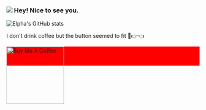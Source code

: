 ### <img src="https://emojis.slackmojis.com/emojis/images/1536351075/4594/blob-wave.gif" /> Hey! Nice to see you.

![Elpha's GitHub stats](https://github-readme-stats.vercel.app/api?username=elphax&show_icons=true&theme=react)
<!--

Here are some ideas to get you started:

- 🔭 I’m currently working on ...
- 🌱 I’m currently learning ...
- 👯 I’m looking to collaborate on ...
- 🤔 I’m looking for help with ...
- 💬 Ask me about ...
- 📫 How to reach me: ...
- 😄 Pronouns: ...
- ⚡ Fun fact: ...

-->
I don't drink coffee but the button seemed to fit 🥺👉👈
<div style="display:block; height:50px; width:100%; background:red">
<a href="https://www.buymeacoffee.com/elpha" target="_blank"><img src="https://cdn.buymeacoffee.com/buttons/v2/default-red.png" alt="Buy Me A Coffee" width="150" ></a>
</div>
